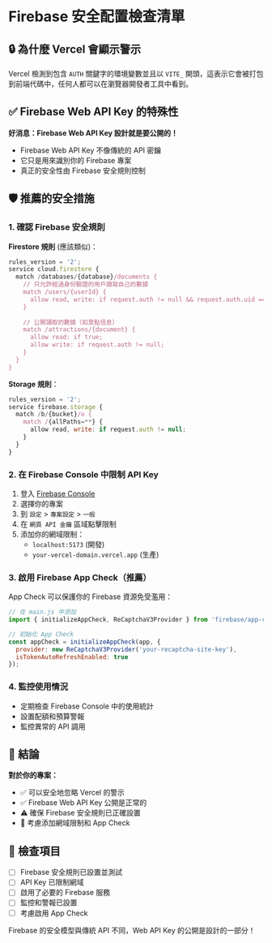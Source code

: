# Firebase 安全配置檢查清單

## 🔒 為什麼 Vercel 會顯示警示

Vercel 檢測到包含 `AUTH` 關鍵字的環境變數並且以 `VITE_` 開頭，這表示它會被打包到前端代碼中，任何人都可以在瀏覽器開發者工具中看到。

## ✅ Firebase Web API Key 的特殊性

**好消息：Firebase Web API Key 設計就是要公開的！**

- Firebase Web API Key 不像傳統的 API 密鑰
- 它只是用來識別你的 Firebase 專案
- 真正的安全性由 Firebase 安全規則控制

## 🛡️ 推薦的安全措施

### 1. 確認 Firebase 安全規則

**Firestore 規則** (應該類似)：
```javascript
rules_version = '2';
service cloud.firestore {
  match /databases/{database}/documents {
    // 只允許經過身份驗證的用戶讀寫自己的數據
    match /users/{userId} {
      allow read, write: if request.auth != null && request.auth.uid == userId;
    }
    
    // 公開讀取的數據（如景點信息）
    match /attractions/{document} {
      allow read: if true;
      allow write: if request.auth != null;
    }
  }
}
```

**Storage 規則**：
```javascript
rules_version = '2';
service firebase.storage {
  match /b/{bucket}/o {
    match /{allPaths=**} {
      allow read, write: if request.auth != null;
    }
  }
}
```

### 2. 在 Firebase Console 中限制 API Key

1. 登入 [Firebase Console](https://console.firebase.google.com/)
2. 選擇你的專案
3. 到 `設定` > `專案設定` > `一般`
4. 在 `網頁 API 金鑰` 區域點擊限制
5. 添加你的網域限制：
   - `localhost:5173` (開發)
   - `your-vercel-domain.vercel.app` (生產)

### 3. 啟用 Firebase App Check（推薦）

App Check 可以保護你的 Firebase 資源免受濫用：

```javascript
// 在 main.js 中添加
import { initializeAppCheck, ReCaptchaV3Provider } from 'firebase/app-check';

// 初始化 App Check
const appCheck = initializeAppCheck(app, {
  provider: new ReCaptchaV3Provider('your-recaptcha-site-key'),
  isTokenAutoRefreshEnabled: true
});
```

### 4. 監控使用情況

- 定期檢查 Firebase Console 中的使用統計
- 設置配額和預算警報
- 監控異常的 API 調用

## 🎯 結論

**對於你的專案：**
- ✅ 可以安全地忽略 Vercel 的警示
- ✅ Firebase Web API Key 公開是正常的
- ⚠️ 確保 Firebase 安全規則已正確設置
- 🔧 考慮添加網域限制和 App Check

## 📝 檢查項目

- [ ] Firebase 安全規則已設置並測試
- [ ] API Key 已限制網域
- [ ] 啟用了必要的 Firebase 服務
- [ ] 監控和警報已設置
- [ ] 考慮啟用 App Check

Firebase 的安全模型與傳統 API 不同，Web API Key 的公開是設計的一部分！
